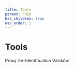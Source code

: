```yaml
---
title: Tools
parent: FHIR
has_children: true
nav_order: 1
---
```


# Tools

Proxy 
De-Identification
Validator
